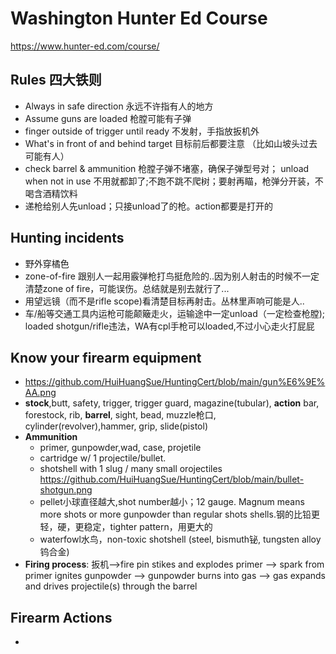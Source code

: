 # Washington Hunter Ed Course
https://www.hunter-ed.com/course/

## Rules 四大铁则
- Always in safe direction 永远不许指有人的地方
- Assume guns are loaded 枪膛可能有子弹
- finger outside of trigger until ready 不发射，手指放扳机外
- What's in front of and behind target 目标前后都要注意 （比如山坡头过去可能有人）
- check barrel & ammunition 枪膛子弹不堵塞，确保子弹型号对； unload when not in use 不用就都卸了;不跑不跳不爬树；要射再瞄，枪弹分开装，不喝含酒精饮料
- 递枪给别人先unload；只接unload了的枪。action都要是打开的

## Hunting incidents
- 野外穿橘色 
- zone-of-fire 跟别人一起用霰弹枪打鸟挺危险的..因为别人射击的时候不一定清楚zone of fire，可能误伤。总结就是别去就行了...
- 用望远镜（而不是rifle scope)看清楚目标再射击。丛林里声响可能是人..
- 车/船等交通工具内运枪可能颠簸走火，运输途中一定unload（一定检查枪膛); loaded shotgun/rifle违法，WA有cpl手枪可以loaded,不过小心走火打屁屁

## Know your firearm equipment
- https://github.com/HuiHuangSue/HuntingCert/blob/main/gun%E6%9E%AA.png
- **stock**,butt, safety, trigger, trigger guard, magazine(tubular), **action** bar, forestock, rib, **barrel**, sight, bead, muzzle枪口, cylinder(revolver),hammer, grip, slide(pistol)
- **Ammunition**
  - primer, gunpowder,wad, case, projetile
  - cartridge w/ 1 projectile/bullet.
  - shotshell with 1 slug / many small orojectiles https://github.com/HuiHuangSue/HuntingCert/blob/main/bullet-shotgun.png
  - pellet小球直径越大,shot number越小；12 gauge. Magnum means more shots or more gunpowder than regular shots shells.钢的比铅更轻，硬，更稳定，tighter pattern，用更大的
  - waterfowl水鸟，non-toxic shotshell (steel, bismuth铋, tungsten alloy钨合金)
- **Firing process**: 扳机-->fire pin stikes and explodes primer --> spark from primer ignites gunpowder --> gunpowder burns into gas --> gas expands and drives projectile(s) through the barrel

## Firearm Actions
- 

